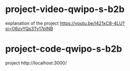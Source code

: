 # project-video-qwipo-s-b2b
explanation of the project
https://youtu.be/I421xC8-4LU?si=O6zvYQs3Tv17plNB
# project-code-qwipo-s-b2b 
project
http://localhost:3000/
